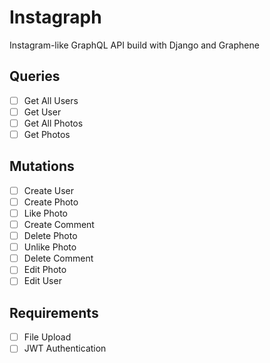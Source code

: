 # Instagraph

Instagram-like GraphQL API build with Django and Graphene

## Queries

- [ ] Get All Users
- [ ] Get User
- [ ] Get All Photos
- [ ] Get Photos

## Mutations

- [ ] Create User
- [ ] Create Photo
- [ ] Like Photo
- [ ] Create Comment
- [ ] Delete Photo
- [ ] Unlike Photo
- [ ] Delete Comment
- [ ] Edit Photo
- [ ] Edit User

## Requirements

- [ ] File Upload
- [ ] JWT Authentication
